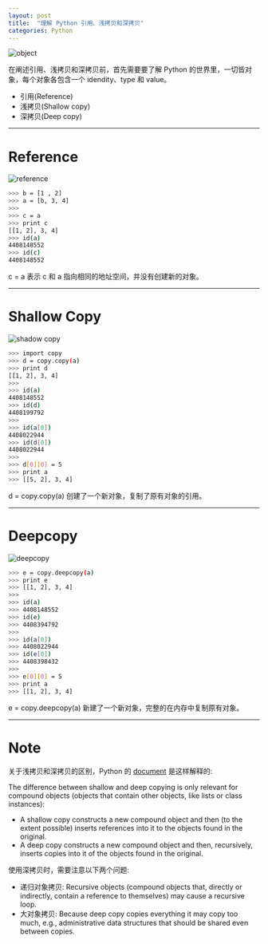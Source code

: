 ```yaml
---
layout: post
title:  "理解 Python 引用、浅拷贝和深拷贝"
categories: Python
---
```


![object](http://7xp2eu.com1.z0.glb.clouddn.com/pythonobjectmutable.png)

在阐述引用、浅拷贝和深拷贝前，首先需要要了解 Python 的世界里，一切皆对象，每个对象各包含一个 idendity、type 和 value。

- 引用(Reference)
- 浅拷贝(Shallow copy)
- 深拷贝(Deep copy)

------------------------

# Reference

![reference](http://7xp2eu.com1.z0.glb.clouddn.com/copy_reference.png)

~~~ bash
>>> b = [1 , 2]
>>> a = [b, 3, 4]
>>>
>>> c = a
>>> print c
[[1, 2], 3, 4]
>>> id(a)
4408148552
>>> id(c)
4408148552
~~~

c = a 表示 c 和 a 指向相同的地址空间，并没有创建新的对象。

------------------------

# Shallow Copy

![shadow copy](http://7xp2eu.com1.z0.glb.clouddn.com/copy_shallow_copy.png)

~~~ bash
>>> import copy
>>> d = copy.copy(a)
>>> print d
[[1, 2], 3, 4]
>>>
>>> id(a)
4408148552
>>> id(d)
4408199792
>>>
>>> id(a[0])
4408022944
>>> id(d[0])
4408022944
>>>
>>> d[0][0] = 5
>>> print a
>>> [[5, 2], 3, 4]
~~~

d = copy.copy(a) 创建了一个新对象，复制了原有对象的引用。

------------------------

# Deepcopy

![deepcopy](http://7xp2eu.com1.z0.glb.clouddn.com/copy_deepcopy.png)

~~~ bash
>>> e = copy.deepcopy(a)
>>> print e
>>> [[1, 2], 3, 4]
>>>
>>> id(a)
>>> 4408148552
>>> id(e)
>>> 4408394792
>>>
>>> id(a[0])
>>> 4408022944
>>> id(e[0])
>>> 4408398432
>>>
>>> e[0][0] = 5
>>> print a
>>> [[1, 2], 3, 4]
~~~

e = copy.deepcopy(a) 新建了一个新对象，完整的在内存中复制原有对象。

-----------------

# Note

关于浅拷贝和深拷贝的区别，Python 的 [document](https://docs.python.org/2/library/copy.html) 是这样解释的:

The difference between shallow and deep copying is only relevant for compound objects (objects that contain other objects, like lists or class instances):

- A shallow copy constructs a new compound object and then (to the extent possible) inserts references into it to the objects found in the original.
- A deep copy constructs a new compound object and then, recursively, inserts copies into it of the objects found in the original.

使用深拷贝时，需要注意以下两个问题:

- 递归对象拷贝: Recursive objects (compound objects that, directly or indirectly, contain a reference to themselves) may cause a recursive loop.
- 大对象拷贝: Because deep copy copies everything it may copy too much, e.g., administrative data structures that should be shared even between copies.

